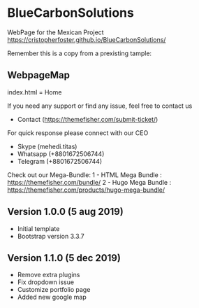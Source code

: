 # BlueCarbonSolutions
WebPage for the Mexican Project
https://cristopherfoster.github.io/BlueCarbonSolutions/

Remember this is a copy from a prexisting tample:

## WebpageMap
index.html = Home

If you need any support or find any issue, feel free to contact us
- Contact (https://themefisher.com/submit-ticket/)

For quick response please connect with our CEO
- Skype (mehedi.titas) 
- Whatsapp (+8801672506744)
- Telegram (+8801672506744)


Check out our Mega-Bundle:
1 - HTML Mega Bundle : https://themefisher.com/bundle/
2 - Hugo Mega Bundle : https://themefisher.com/products/hugo-mega-bundle/

## Version 1.0.0 (5 aug 2019)
- Initial template
- Bootstrap version 3.3.7

## Version 1.1.0 (5 dec 2019)
- Remove extra plugins
- Fix dropdown issue
- Customize portfolio page
- Added new google map
